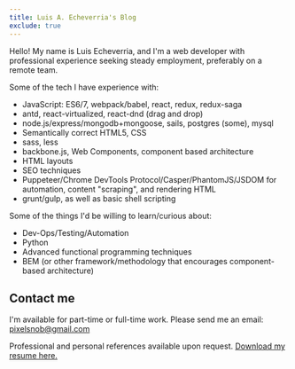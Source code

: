 ```yaml
---
title: Luis A. Echeverria's Blog
exclude: true
---
```


Hello! My name is Luis Echeverria, and I'm a web developer with professional experience seeking steady employment, preferably on a remote team.

Some of the tech I have experience with:

* JavaScript: ES6/7, webpack/babel, react, redux, redux-saga
* antd, react-virtualized, react-dnd (drag and drop)
* node.js/express/mongodb+mongoose, sails, postgres (some), mysql
* Semantically correct HTML5, CSS
* sass, less
* backbone.js, Web Components, component based architecture
* HTML layouts
* SEO techniques
* Puppeteer/Chrome DevTools Protocol/Casper/PhantomJS/JSDOM for automation, content "scraping", and rendering HTML
* grunt/gulp, as well as basic shell scripting

Some of the things I'd be willing to learn/curious about:

* Dev-Ops/Testing/Automation
* Python
* Advanced functional programming techniques
* BEM (or other framework/methodology that encourages component-based architecture)

## Contact me

I'm available for part-time or full-time work. Please send me an email: pixelsnob@gmail.com

Professional and personal references available upon request. <a href="assets/pdfs/Luis_A_Echeverria_CV.pdf" target="_blank">Download my resume here.</a>



